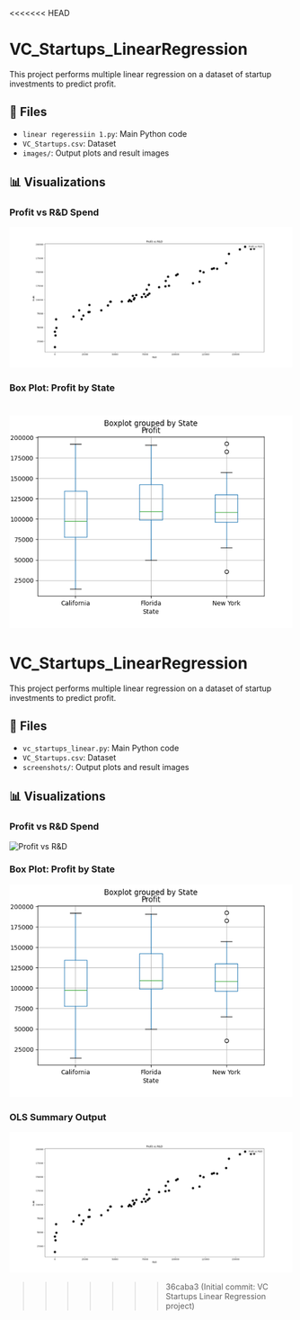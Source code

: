 <<<<<<< HEAD
# VC_Startups_LinearRegression

This project performs multiple linear regression on a dataset of startup investments to predict profit.

## 📁 Files
- `linear regeressiin 1.py`: Main Python code
- `VC_Startups.csv`: Dataset
- `images/`: Output plots and result images

## 📊 Visualizations
### Profit vs R&D Spend
![Profit vs R&D](IMAGES/scatter_plot.png)


### Box Plot: Profit by State
![Box Plot](IMAGES/boxplot_state.png) 
=======
# VC_Startups_LinearRegression

This project performs multiple linear regression on a dataset of startup investments to predict profit.

## 📁 Files
- `vc_startups_linear.py`: Main Python code
- `VC_Startups.csv`: Dataset
- `screenshots/`: Output plots and result images

## 📊 Visualizations
### Profit vs R&D Spend
![Profit vs R&D](screenshots/scatter_plot.png)

### Box Plot: Profit by State
![Box Plot](IMAGES/boxplot_state.png)

### OLS Summary Output
![OLS Summary](IMAGES/Scatter_plot.png)
>>>>>>> 36caba3 (Initial commit: VC Startups Linear Regression project)
